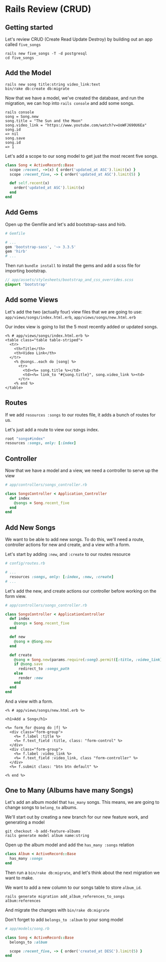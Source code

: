 # Rails Review (CRUD)
## Getting started
Let's review CRUD (Create Read Update Destroy) by building out an app called `five_songs`
```
rails new five_songs -T -d postgresql
cd five_songs
```
## Add the Model
```
rails new song title:string video_link:text
bin/rake db:create db:migrate
```
Now that we have a model, we've created the database, and run the migration, we can hop into `rails console` and add some songs.
```
rails console
song = Song.new
song.title = "The Sun and the Moon"
song.video_link = "https://www.youtube.com/watch?v=UoWFJ690U6Ea"
song.id
=> nil
song.save
song.id
=> 1
```
Let's add a scope to our song model to get just the most recent five songs.
```ruby
class Song < ActiveRecord::Base
  scope :recent, ->(x) { order('updated_at ASC').limit(x) }
  scope :recent_five, -> { order('updated_at ASC').limit(5) }

  def self.recent(x)
    order('updated_at ASC').limit(x)
  end
end
```
## Add Gems
Open up the Gemfile and let's add bootstrap-sass and hirb.
``` ruby
# Gemfile

# ...
gem 'bootstrap-sass', '~> 3.3.5'
gem 'hirb'
# ...
```
Then run `bundle install` to install the gems and add a scss file for importing bootstrap.
```scss
// app/assets/stylesheets/bootstrap_and_css_overrides.scss
@import 'bootstrap'
```
## Add some Views
Let's add the two (actually four) view files that we are going to use: `app/views/songs/index.html.erb`, `app/views/songs/new.html.erb`  
  
Our index view is going to list the 5 most recently added or updated songs.
```erb
<% # app/views/songs/index.html.erb %>
<table class="table table-striped">
  <tr>
    <th>Title</th>
    <th>Video Link</th>
  </tr>
    <% @songs..each do |song| %>
      <tr>
        <td><%= song.title %></td>
        <td><%= link_to "#{song.title}", song.video_link %><td>
      </tr>
    <% end %>
</table>
```
## Routes
If we add `resources :songs` to our routes file, it adds a bunch of routes for us.  
  
Let's just add a route to view our songs index.
```ruby
root "songs#index"
resources :songs, only: [:index]
```

## Controller
Now that we have a model and a view, we need a controller to serve up the view
```ruby
# app/controllers/songs_controller.rb

class SongsController < Application_Controller
  def index
    @songs = Song.recent_five
  end
end
```
## Add New Songs
We want to be able to add new songs. To do this, we'll need a route, controller actions for new and create, and a view with a form.  
  
Let's start by adding `:new`, and `:create` to our routes resource
```ruby
# config/routes.rb

# ...
  resources :songs, only: [:index, :new, :create]
# ...
```
Let's add the new, and create actions our controller before working on the form view.
```ruby
# app/controllers/songs_controller.rb

class SongsController < ApplicationController
  def index
    @songs = Song.recent_five
  end

  def new
    @song = @Song.new
  end

  def create
    @song = Song.new(params.require(:song).permit([:title, :video_link]))
    if @song.save
      redirect_to :songs_path
    else
      render :new
    end
  end
end
```
And a view with a form.
```erb
<% # app/views/songs/new.html.erb %>

<h1>Add a Song</h1>

<%= form_for @song do |f| %>
  <div class="form-group">
    <%= f.label :title %>
    <%= f.text_field :title, class: "form-control" %>
  </div>
  <div class="form-group">
    <%= f.label :video_link %>
    <%= f.text_field :video_link, class "form-controller" %>
  </div>
  <%= f.submit class: "btn btn default" %>

<% end %>
```
## One to Many (Albums have many Songs)
Let's add an album model that `has_many` songs. This means, we are going to change songs to `belong_to` albums.  
  
We'll start out by creating a new branch for our new feature work, and generating a model
  
```shell
git checkout -b add-feature-albums
rails generate model album name:string
```
Open up the album model and add the `has_many :songs` relation
```ruby
class Album < ActiveRecord::Base
  has_many :songs
end
```
Then run a `bin/rake db:migrate`, and let's think about the next migration we want to make.  
  
We want to add a new column to our songs table to store `album_id`.  
  
```shell
rails generate migration add_album_references_to_songs album:references
```
And migrate the changes with `bin/rake db:migrate`  
  
Don't forget to add `belongs_to :album` to your song model
```ruby
# app/models/song.rb

class Song < ActiveRecord::Base
  belongs_to :album

  scope :recent_five, -> { order('created_at DESC').limit(5) }
end
```
